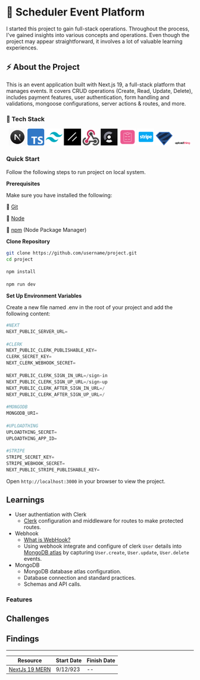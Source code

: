 # 📆 Scheduler Event Platform

I started this project to gain full-stack operations. Throughout the process, I've gained insights into various concepts and operations. Even though the project may appear straightforward, it involves a lot of valuable learning experiences.

## ⚡ About the Project

This is an event application built with Next.js 19, a full-stack platform that manages events. It covers CRUD operations (Create, Read, Update, Delete), includes payment features, user authentication, form handling and validations, mongoose configurations, server actions & routes, and more.

### 🧱 Tech Stack

<p align="center" width="90%" style=" background-size: cover;">
    <img width="9%" src="./public/tech-icons/nextjs-1.png" title="Next Js" alt="logo"/>
    <img width="9%" src="./public/tech-icons/typescript-1.png" title="TypeScript" alt="logo"/>
    <img width="9%" src="./public/tech-icons/tailwindcss.png" title="TailwindCSS" alt="logo"/>
    <img width="9%" src="./public/tech-icons/shadcnui.png" title="Shadcn UI" alt="logo"/>
    <img width="9%" src="./public/tech-icons/webhook.png" title="Webhook" alt="logo"/>
    <img width="9%" src="./public/tech-icons/clerk.jpg" title="Clerk" alt="logo"/>
    <img width="9%" src="./public/tech-icons/react-hook-form.png" title="React Hook Form" alt="logo"/>
    <img width="9%" src="./public/tech-icons/stripe.png" title="Stripe" alt="logo"/>
    <img width="9%" src="./public/tech-icons/zod.png" title="Zod" alt="logo"/>
    <img width="9%" src="./public/tech-icons/uploadthing.png" title="Upload Thing" alt="logo"/>
</p>

### Quick Start

Follow the following steps to run project on local system.

**Prerequisites**

Make sure you have installed the following:

🧬 [Git](https://git-scm.com/)

🧬 [Node](https://nodejs.org/en)

🧬 [npm](https://www.npmjs.com/) (Node Package Manager)

**Clone Repository**

```bash
git clone https://github.com/username/project.git
cd project

npm install

npm run dev
```

**Set Up Environment Variables**

Create a new file named .env in the root of your project and add the following content:

```powershell
#NEXT
NEXT_PUBLIC_SERVER_URL=

#CLERK
NEXT_PUBLIC_CLERK_PUBLISHABLE_KEY=
CLERK_SECRET_KEY=
NEXT_CLERK_WEBHOOK_SECRET=

NEXT_PUBLIC_CLERK_SIGN_IN_URL=/sign-in
NEXT_PUBLIC_CLERK_SIGN_UP_URL=/sign-up
NEXT_PUBLIC_CLERK_AFTER_SIGN_IN_URL=/
NEXT_PUBLIC_CLERK_AFTER_SIGN_UP_URL=/

#MONGODB
MONGODB_URI=

#UPLOADTHING
UPLOADTHING_SECRET=
UPLOADTHING_APP_ID=

#STRIPE
STRIPE_SECRET_KEY=
STRIPE_WEBHOOK_SECRET=
NEXT_PUBLIC_STRIPE_PUBLISHABLE_KEY=
```

Open `http://localhost:3000` in your browser to view the project.

## Learnings

- User authentiation with Clerk
  - [Clerk](https://clerk.com/) configuration and middleware for routes to make protected routes.
- Webhook
  - [What is WebHook?](https://hookdeck.com/webhooks/guides/what-are-webhooks-how-they-work)
  - Using webhook integrate and configure of clerk `User` details into [MongoDB atlas](https://www.mongodb.com/atlas/database) by capturing `User.create`, `User.update`, `User.delete` events.
- MongoDB
  - MongoDB database atlas configuration.
  - Database connection and standard practices.
  - Schemas and API calls.

### Features

## Challenges

## Findings

---

<div align="center">

| Resource                                                                               | Start Date | Finish Date |
| -------------------------------------------------------------------------------------- | ---------- | ----------- |
| [NextJs 19 MERN](https://youtu.be/zgGhzuBZOQg?list=PL6QREj8te1P9gixBDSU8JLvQndTEEX3c3) | 9/12/923   | --          |

</div>
